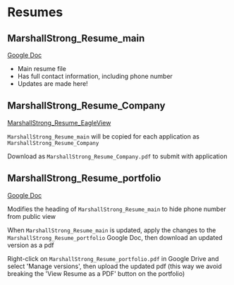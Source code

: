 # Resumes

## MarshallStrong_Resume_main

[Google Doc](https://docs.google.com/document/d/1KNfewW4L44wN3kSUQa8uM1SVcSY61LwuFqnoG3G11Q4/edit)

- Main resume file
- Has full contact information, including phone number
- Updates are made here!

## MarshallStrong_Resume_Company

[MarshallStrong_Resume_EagleView](https://google.com)

`MarshallStrong_Resume_main` will be copied for each application as `MarshallStrong_Resume_Company`

Download as `MarshallStrong_Resume_Company.pdf` to submit with application

## MarshallStrong_Resume_portfolio

[Google Doc](https://docs.google.com/document/d/1HzCilKoCSNBuEeXOQRrFU6Tp0rgob5q6MvwH9Y0EmUM/edit)

Modifies the heading of `MarshallStrong_Resume_main` to hide phone number from public view

When `MarshallStrong_Resume_main` is updated, apply the changes to the `MarshallStrong_Resume_portfolio` Google Doc, then download an updated version as a pdf

Right-click on `MarshallStrong_Resume_portfolio.pdf` in Google Drive and select 'Manage versions', then upload the updated pdf (this way we avoid breaking the 'View Resume as a PDF' button on the portfolio)

